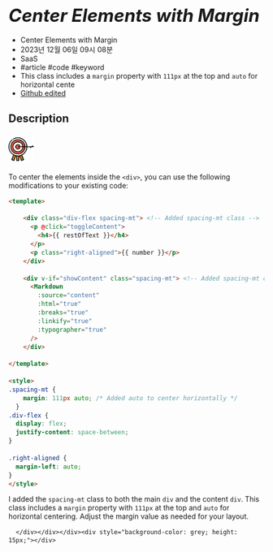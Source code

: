 # **<span style="font-size: 35px; font-style: italic;">Center Elements with Margin</span>**


- Center Elements with Margin  
- 2023년 12월 06일 09시 08분  
- SaaS  
- #article #code #keyword  
- This class includes a `margin` property with `111px` at the top and `auto` for horizontal cente  
- [Github edited](https://github.com/d10000usd/WebDocuments/tree/main/public/md/Gpt "깃허브")
## Description  

<body class="body-full"><div class="c-custom-card"> <div class="spacing mb-2">  



###  <img src="https://raw.githubusercontent.com/d10000usd/WebDocuments/main/public/icon/Team/40-goal.svg" width="50" height="50" />   

  To center the elements inside the `<div>`, you can use the following modifications to your existing code:

```html
<template>

    <div class="div-flex spacing-mt"> <!-- Added spacing-mt class -->
      <p @click="toggleContent">
        <h4>{{ restOfText }}</h4>
      </p>
      <p class="right-aligned">{{ number }}</p>
    </div>

    <div v-if="showContent" class="spacing-mt"> <!-- Added spacing-mt class -->
      <Markdown
        :source="content"
        :html="true"
        :breaks="true"
        :linkify="true"
        :typographer="true"
      />
    </div>

</template>

<style>
.spacing-mt {
    margin: 111px auto; /* Added auto to center horizontally */
  }
.div-flex {
  display: flex;
  justify-content: space-between;
}

.right-aligned {
  margin-left: auto;
}
</style>
```

I added the `spacing-mt` class to both the main `div` and the content `div`. This class includes a `margin` property with `111px` at the top and `auto` for horizontal centering. Adjust the margin value as needed for your layout.


      </div></div></div><div style="background-color: grey; height: 15px;"></div>

  
